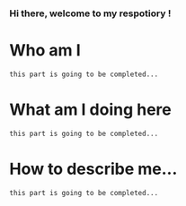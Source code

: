 ### Hi there, welcome to my respotiory !

<!--
**jasonren0403/jasonren0403** is a ✨ _special_ ✨ repository because its `README.md` (this file) appears on your GitHub profile.

Here are some ideas to get you started:

- 🔭 I’m currently working on ...
- 🌱 I’m currently learning ...
- 👯 I’m looking to collaborate on ...
- 🤔 I’m looking for help with ...
- 💬 Ask me about ...
- 📫 How to reach me: ...
- 😄 Pronouns: ...
- ⚡ Fun fact: ...
-->

# Who am I

```
this part is going to be completed...
```

# What am I doing here

```
this part is going to be completed...
```

# How to describe me...

```
this part is going to be completed...
```
